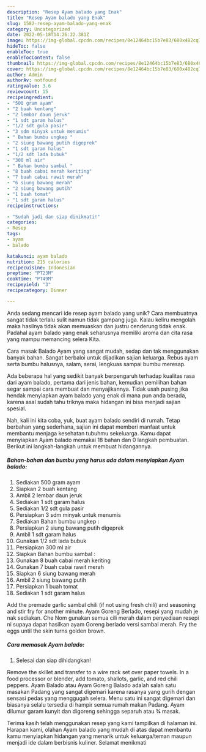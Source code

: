 ```yaml
---
description: "Resep Ayam balado yang Enak"
title: "Resep Ayam balado yang Enak"
slug: 1582-resep-ayam-balado-yang-enak
category: Uncategorized
date: 2022-05-18T14:26:22.381Z
image: https://img-global.cpcdn.com/recipes/8e12464bc15b7e83/680x482cq70/ayam-balado-foto-resep-utama.jpg
hideToc: false
enableToc: true
enableTocContent: false
thumbnail: https://img-global.cpcdn.com/recipes/8e12464bc15b7e83/680x482cq70/ayam-balado-foto-resep-utama.jpg
cover: https://img-global.cpcdn.com/recipes/8e12464bc15b7e83/680x482cq70/ayam-balado-foto-resep-utama.jpg
author: Admin
authorAv: notfound
ratingvalue: 3.6
reviewcount: 15
recipeingredient:
- "500 gram ayam"
- "2 buah kentang"
- "2 lembar daun jeruk"
- "1 sdt garam halus"
- "1/2 sdt gula pasir"
- "3 sdm minyak untuk menumis"
- " Bahan bumbu ungkep "
- "2 siung bawang putih digeprek"
- "1 sdt garam halus"
- "1/2 sdt lada bubuk"
- "300 ml air"
- " Bahan bumbu sambal "
- "8 buah cabai merah keriting"
- "7 buah cabai rawit merah"
- "6 siung bawang merah"
- "2 siung bawang putih"
- "1 buah tomat"
- "1 sdt garam halus"
recipeinstructions:

- "Sudah jadi dan siap dinikmati!"
categories:
- Resep
tags:
- ayam
- balado

katakunci: ayam balado 
nutrition: 215 calories
recipecuisine: Indonesian
preptime: "PT23M"
cooktime: "PT49M"
recipeyield: "3"
recipecategory: Dinner

---
```





Anda sedang mencari ide resep ayam balado yang unik? Cara membuatnya sangat tidak terlalu sulit namun tidak gampang juga. Kalau keliru mengolah maka hasilnya tidak akan memuaskan dan justru cenderung tidak enak. Padahal ayam balado yang enak seharusnya memiliki aroma dan cita rasa yang mampu memancing selera Kita.





Cara masak Balado Ayam yang sangat mudah, sedap dan tak menggunakan banyak bahan. Sangat berbaloi untuk dijadikan sajian keluarga. Rebus ayam serta bumbu halusnya, salam, serai, lengkuas sampai bumbu meresap.

Ada beberapa hal yang sedikit banyak berpengaruh terhadap kualitas rasa dari ayam balado, pertama dari jenis bahan, kemudian pemilihan bahan segar sampai cara membuat dan menyajikannya. Tidak usah pusing jika hendak menyiapkan ayam balado yang enak di mana pun anda berada, karena asal sudah tahu triknya maka hidangan ini bisa menjadi sajian spesial.






Nah, kali ini kita coba, yuk, buat ayam balado sendiri di rumah. Tetap berbahan yang sederhana, sajian ini dapat memberi manfaat untuk membantu menjaga kesehatan tubuhmu sekeluarga. Kamu dapat menyiapkan Ayam balado memakai 18 bahan dan 0 langkah pembuatan. Berikut ini langkah-langkah untuk membuat hidangannya.

<!--inarticleads1-->

##### Bahan-bahan dan bumbu yang harus ada dalam menyiapkan Ayam balado:

1. Sediakan 500 gram ayam
1. Siapkan 2 buah kentang
1. Ambil 2 lembar daun jeruk
1. Sediakan 1 sdt garam halus
1. Sediakan 1/2 sdt gula pasir
1. Persiapkan 3 sdm minyak untuk menumis
1. Sediakan  Bahan bumbu ungkep :
1. Persiapkan 2 siung bawang putih digeprek
1. Ambil 1 sdt garam halus
1. Gunakan 1/2 sdt lada bubuk
1. Persiapkan 300 ml air
1. Siapkan  Bahan bumbu sambal :
1. Gunakan 8 buah cabai merah keriting
1. Gunakan 7 buah cabai rawit merah
1. Siapkan 6 siung bawang merah
1. Ambil 2 siung bawang putih
1. Persiapkan 1 buah tomat
1. Sediakan 1 sdt garam halus


Add the premade garlic sambal chili (if not using fresh chili) and seasoning and stir fry for another minute. Ayam Goreng Berlado, resepi yang mudah je nak sediakan. Che Nom gunakan semua cili merah dalam penyediaan resepi ni supaya dapat hasilkan ayam Goreng berlado versi sambal merah. Fry the eggs until the skin turns golden brown. 

<!--inarticleads2-->

##### Cara memasak Ayam balado:


1. Selesai dan siap dihidangkan!

Remove the skillet and transfer to a wire rack set over paper towels. In a food processor or blender, add tomato, shallots, garlic, and red chili peppers. Ayam Balado atau Ayam Goreng Balado adalah salah satu masakan Padang yang sangat digemari karena rasanya yang gurih dengan sensasi pedas yang menggugah selera. Menu satu ini sangat digemari dan biasanya selalu tersedia di hampir semua rumah makan Padang. Ayam dilumur garam kunyit dan digoreng sehingga separuh atau ¾ masak. 

Terima kasih telah menggunakan resep yang kami tampilkan di halaman ini. Harapan kami, olahan Ayam balado yang mudah di atas dapat membantu kamu menyiapkan hidangan yang menarik untuk keluarga/teman maupun menjadi ide dalam berbisnis kuliner. Selamat menikmati
